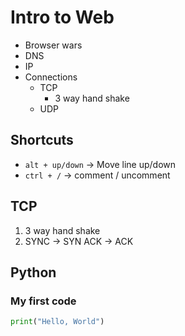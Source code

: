# Intro to Web

- Browser wars
- DNS
- IP
- Connections
    - TCP
        - 3 way hand shake
    - UDP


## Shortcuts

- `alt + up/down` -> Move line up/down
- `ctrl + /` -> comment / uncomment

## TCP
1. 3 way hand shake
2. SYNC -> SYN ACK -> ACK


## Python

### My first code


```python
print("Hello, World")
```